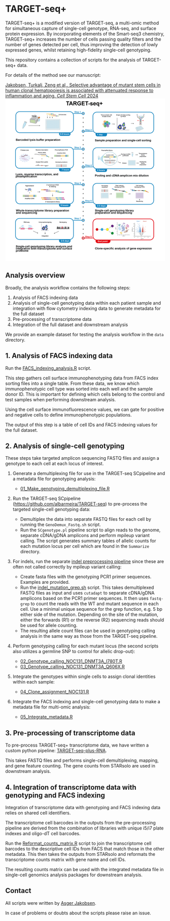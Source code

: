 # TARGET-seq+

TARGET-seq+ is a modified version of TARGET-seq, a multi-omic method for simultaneous capture of single-cell genotype, RNA-seq, and surface protein expression. By incorporating elements of the Smart-seq3 chemistry, TARGET-seq+ increases the number of cells passing quality filters and the number of genes detected per cell, thus improving the detection of lowly expressed genes, whilst retaining high-fidelity single-cell genotyping. 

This repository contains a collection of scripts for the analysis of TARGET-seq+ data.

For details of the method see our manuscript:

[Jakobsen, Turkalj, Zeng et al,. Selective advantage of mutant stem cells in human clonal hematopoiesis is associated with attenuated response to inflammation and aging. *Cell Stem Cell* 2024](https://doi.org/10.1016/j.stem.2024.05.010)
![](Schematic.png "TARGET-seq+ schematic")

## Analysis overview

Broadly, the analysis workflow contains the following steps:
1.	Analysis of FACS indexing data
2.	Analysis of single-cell genotyping data within each patient sample and integration with flow cytometry indexing data to generate metadata for the full dataset
3.	Pre-processing of transcriptome data
4.	Integration of the full dataset and downstream analysis

We provide an example dataset for testing the analysis workflow in the `data` directory.

## 1. Analysis of FACS indexing data

Run the [FACS_indexing_analysis.R](https://github.com/asgerjakobsen/TARGET-seq-plus/blob/main/code/1_facs_indexing/FACS_indexing_analysis.R) script.

This step gathers cell surface immunophenotyping data from FACS index sorting files into a single table. 
From these data, we know which immunophenotypic cell type was sorted into each well and the sample donor ID. This is important for defining which cells belong to the control and test samples when performing downstream analysis.

Using the cell surface immunofluorescence values, we can gate for positive and negative cells to define immunophenotypic populations.

The output of this step is a table of cell IDs and FACS indexing values for the full dataset.

## 2. Analysis of single-cell genotyping

These steps take targeted amplicon sequencing FASTQ files and assign a genotype to each cell at each locus of interest.

1. Generate a demultiplexing file for use in the TARGET-seq SCpipeline and a metadata file for genotyping analysis:
    - [01_Make_genotyping_demultiplexing_file.R](https://github.com/asgerjakobsen/TARGET-seq-plus/blob/main/code/2_genotyping/01_make_genotyping_demultiplexing_file.R)

2. Run the TARGET-seq SCpipeline (https://github.com/albarmeira/TARGET-seq) to pre-process the targeted single-cell genotyping data:
    - Demultiplex the data into separate FASTQ files for each cell by running the `GenoDemux_Fastq.sh` script.
    - Run the `SCgenotype.pl` pipeline script to align reads to the genome, separate cDNA/gDNA amplicons and perform mpileup variant calling. The script generates summary tables of allelic counts for each mutation locus per cell which are found in the `Summarize` directory.

3. For indels, run the separate [indel preprocessing pipeline](https://github.com/asgerjakobsen/TARGET-seq-plus/blob/main/code/indel_preprocessing) since these are often not called correctly by mpileup variant calling:
    - Create fasta files with the genotyping PCR1 primer sequences. Examples are provided.
    - Run the [indel_mutation_grep.sh](https://github.com/asgerjakobsen/TARGET-seq-plus/blob/main/code/indel_preprocessing/indel_mutation_grep.sh) script. This takes demultiplexed FASTQ files as input and uses `cutadapt` to separate cDNA/gDNA amplicons based on the PCR1 primer sequences. It then uses `fastq-grep` to count the reads with the WT and mutant sequence in each cell. Use a minimal unique sequence for the grep function, e.g. 5 bp either side of the mutation. Depending on the site of the mutation, either the forwards (R1) or the reverse (R2) sequencing reads should be used for allele counting.
    - The resulting allele count files can be used in genotyping calling analysis in the same way as those from the TARGET-seq pipeline.

4. Perform genotyping calling for each mutant locus (the second scripts also utilizes a germline SNP to control for allelic drop-out): 
    - [02_Genotype_calling_NOC131_DNMT3A_I780T.R](https://github.com/asgerjakobsen/TARGET-seq-plus/blob/main/code/2_genotyping/02_Genotype_calling_NOC131_DNMT3A_I780T.R)
    - [03_Genotype_calling_NOC131_DNMT3A_Q606X.R](https://github.com/asgerjakobsen/TARGET-seq-plus/blob/main/code/2_genotyping/03_Genotype_calling_NOC131_DNMT3A_Q606X.R)

5. Integrate the genotypes within single cells to assign clonal identities within each sample:
    - [04_Clone_assignment_NOC131.R](https://github.com/asgerjakobsen/TARGET-seq-plus/blob/main/code/2_genotyping/04_clone_assignment_NOC131.R)

6. Integrate the FACS indexing and single-cell genotyping data to make a metadata file for multi-omic analysis:
    - [05_Integrate_metadata.R](https://github.com/asgerjakobsen/TARGET-seq-plus/blob/main/code/2_genotyping/05_Integrate_metadata.R)

## 3. Pre-processing of transcriptome data

To pre-process TARGET-seq+ transcriptome data, we have written a custom python pipeline: [TARGET-seq-plus-RNA](https://github.com/asgerjakobsen/TARGET-seq-plus-RNA). 

This takes FASTQ files and performs single-cell demultiplexing, mapping, and gene feature counting. The gene counts from STARsolo are used in downstream analysis.

## 4. Integration of transcriptome data with genotyping and FACS indexing

Integration of transcriptome data with genotyping and FACS indexing data relies on shared cell identifiers. 

The transcriptome cell barcodes in the outputs from the pre-processing pipeline are derived from the combination of libraries with unique i5/i7 plate indexes and oligo-dT cell barcodes.

Run the [Reformat_counts_matrix.R](https://github.com/asgerjakobsen/TARGET-seq-plus/blob/main/code/3_rna/Reformat_counts_matrix.R) script to join the transcriptome cell barcodes to the descriptive cell IDs from FACS that match those in the other metadata. This then takes the outputs from STARsolo and reformats the transcriptome counts matrix with gene name and cell IDs. 

The resulting counts matrix can be used with the integrated metadata file in single-cell genomics analysis packages for downstream analysis.

## Contact

All scripts were written by [Asger Jakobsen](https://www.imm.ox.ac.uk/people/asger-jakobsen). 

In case of problems or doubts about the scripts please raise an issue.

